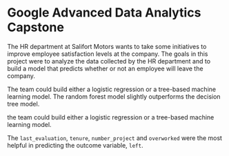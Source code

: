 # Google Advanced Data Analytics Capstone

The HR department at Salifort Motors wants to take some initiatives to improve employee satisfaction levels at the company. The goals in this project were to analyze the data collected by the HR department and to build a model that predicts whether or not an employee will leave the company.

The team could build either a logistic regression or a tree-based machine learning model. The random forest model slightly outperforms the decision tree model.

the team could build either a logistic regression or a tree-based machine learning model.

The `last_evaluation`, `tenure`, `number_project` and `overworked` were the most helpful in predicting the outcome variable, `left`.
